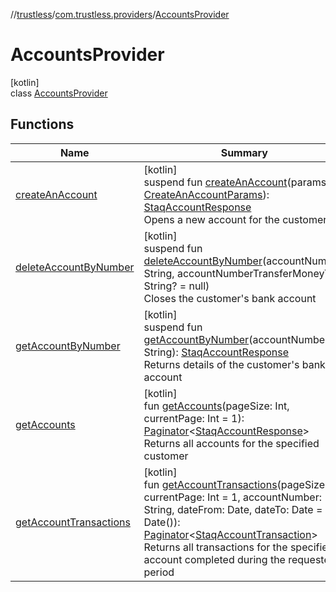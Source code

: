 //[trustless](../../../index.md)/[com.trustless.providers](../index.md)/[AccountsProvider](index.md)

# AccountsProvider

[kotlin]\
class [AccountsProvider](index.md)

## Functions

| Name | Summary |
|---|---|
| [createAnAccount](create-an-account.md) | [kotlin]<br>suspend fun [createAnAccount](create-an-account.md)(params: [CreateAnAccountParams](../../com.trustless.requests.accounts.createAnAccount/-create-an-account-params/index.md)): [StaqAccountResponse](../../com.trustless.requests.accounts/-staq-account-response/index.md)<br>Opens a new account for the customer |
| [deleteAccountByNumber](delete-account-by-number.md) | [kotlin]<br>suspend fun [deleteAccountByNumber](delete-account-by-number.md)(accountNumber: String, accountNumberTransferMoneyTo: String? = null)<br>Closes the customer's bank account |
| [getAccountByNumber](get-account-by-number.md) | [kotlin]<br>suspend fun [getAccountByNumber](get-account-by-number.md)(accountNumber: String): [StaqAccountResponse](../../com.trustless.requests.accounts/-staq-account-response/index.md)<br>Returns details of the customer's bank account |
| [getAccounts](get-accounts.md) | [kotlin]<br>fun [getAccounts](get-accounts.md)(pageSize: Int, currentPage: Int = 1): [Paginator](../../com.trustless.paginator/-paginator/index.md)&lt;[StaqAccountResponse](../../com.trustless.requests.accounts/-staq-account-response/index.md)&gt;<br>Returns all accounts for the specified customer |
| [getAccountTransactions](get-account-transactions.md) | [kotlin]<br>fun [getAccountTransactions](get-account-transactions.md)(pageSize: Int, currentPage: Int = 1, accountNumber: String, dateFrom: Date, dateTo: Date = Date()): [Paginator](../../com.trustless.paginator/-paginator/index.md)&lt;[StaqAccountTransaction](../../com.trustless.requests.accounts/-staq-account-transaction/index.md)&gt;<br>Returns all transactions for the specified account completed during the requested period |
